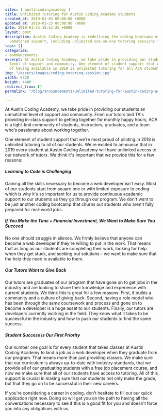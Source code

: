 ```yaml
---
sites: [ austincodingacademy ]
title: Unlimited Tutoring for Austin Coding Academy Students
created_at: 2019-01-03 06:00:00 +0000
updated_at: 2019-01-23 00:00:00 -0600
date: 2019-01-23 18:53:25 +0000
layout: post
description: Austin Coding Academy is redefining the coding bootcamp experience with
  unmatched support, including unlimited one-on-one tutoring sessions for all students.
tags: []
categories:
- announcements
excerpt: At Austin Coding Academy, we take pride in providing our students an unmatched
  level of support and community. One element of student support that we're most proud
  of having available in 2019 is unlimited tutoring for all ACA students.
img: "/assets/images/coding-tutoring-session.jpg"
width: 6720
height: 4480
redirect_from: []
permalink: "/blog/announcements/unlimited-tutoring-for-austin-coding-academy-students/"

---
```

At Austin Coding Academy, we take pride in providing our students an unmatched level of support and community. From our tutors and TA's providing in-class support to getting together for monthly happy hours, ACA is a tight-knit community of students, instructors, graduates, and a team who's passionate about working together.

One element of student support that we're most proud of piloting in 2018 is unlimited tutoring to all of our students. We're excited to announce that in 2019 every student at Austin Coding Academy will have unlimited access to our network of tutors. We think it's important that we provide this for a few reasons:

##### Learning to Code is Challenging

Gaining all the skills necessary to become a web developer isn't easy. Most of our students start from square one or with limited exposure to coding which is why it's so important for us to provide continuous academic support to our students as they go through our program. We don't want to be just another coding bootcamp that churns out students who aren't fully prepared for real-world jobs.

##### **If You Make the Time + Financial Investment, We Want to Make Sure You Succeed**

No one should struggle in silence. We firmly believe that anyone can become a web developer if they're willing to put in the work. That means that as long as our students are completing their work, looking for help when they get stuck, and seeking out solutions – we want to make sure that the help they need is available to them.

##### **Our Tutors Want to Give Back**

Our tutors are graduates of our program that have gone on to get jobs in the industry and are looking to share their knowledge and experience with current students. We think this is great for a few reasons. First, it builds a community and a culture of giving back. Second, having a role model who has been through the same coursework and process and gone on to become a developer is a huge asset to our students. Finally, our tutors are developers currently working in the field. They know what it takes to be successful in the industry and how to push our students to find the same success.

##### **Student Success is Our First Priority**

Our number one goal is for every student that takes classes at Austin Coding Academy to land a job as a web developer when they graduate from our program. That means more than just providing classes. We make sure that our curriculum is always up-to-date with industry standards, that we provide all of our graduating students with a free job placement course, and now we make sure that all of our students have access to tutoring. All of this support is crucial in making sure that our students not only make the grade, but that they go on to be successful in their new careers.

If you're considering a career in coding, don't hesitate to fill out our quick application right now. Doing so will get you on the path to having all the conversations necessary to see if this is a good fit for you and doesn't force you into any obligations with us.